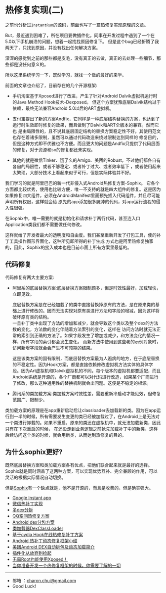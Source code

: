 
热修复实现(二)
===

之前也分析过`InstantRun`的源码，前面也写了一篇热修复实现原理的文章。

But，最近遇到困难了，所在项目要做插件化，同事在开发过程中遇到了一个在5.0以下手机崩溃的问题，想着一起找找原因修复下。
但是这个bug已经折腾了我两天了，只找到原因，并没有找出任何解决方案。

深深的感觉到之前的那些都是皮毛，没有真正的去做，真正的去处理一些细节，那些都是没任何意义的。

所以这里系统学习一下，既然学习，就找一个做的最好的来学。 


前面的文章也介绍了，目前存在的几个开源框架:   

- 手机淘宝基于Xposed进行了改进，产生了针对Android Dalvik虚拟机运行时的Java Method Hook技术-Dexposed。
但这个方案犹豫底层Dalvik结构过于依赖，最终无法兼容Android 5.0以后的ART虚拟机。 

- 支付宝提出了新的方案Andfix，它同样是一种底层结构替换的方案，也达到了运行时生效即时修复的效果，而且做到了Dalvik和ART全版本的兼容。然而它也
是由局限性的，且不说其底层固定结构的替换方案稳定性不好，其使用范文也存在着诸多限制，虽然可以通过代码改造来绕过限制达到同样的
修复目的，但是这种方式即不优雅也不方便。而且更大的问题是Andfix只提供了代码层面的修复，对于资源和so的修复都还未实现。 

- 其他的就是微信Tinker、饿了么的Amigo、美团的Robust，不过他们都各自有各自的局限性，或者不够稳定、或者补丁过大、或者效率低下
，或者使用起来太繁琐，大部分技术上看起来似乎可行，但是实际体验并不好。

我们学习的就是阿里巴巴的新一代非侵入式Android热修复方案-Sophix。
它各个方面都比较优秀，使用也比较方便，唯一不支持的就是四大组件的修复。这是因为如果修复四大组件，必须在AndroidManifest里面预先插入代码组件，并且尽可能声明所有权限，这样就会给
原先的app添加很多臃肿的代码，对app运行流程的侵入性很强。 


在Sophix中，唯一需要的就是初始化和请求补丁两行代码，甚至连入口Application类我们都不需要做任何修改。

这样就给了开发者最大的透明度和自由度。我们甚至重新开发了打包工具，使的补丁工具操作图形界面化，这种所见即所得的补丁生成
方式也是阿里热修复独家的，因此，Sophix的接入成本也是目前市面上所有方案里最低的。 




代码修复
---

代码修复有两大主要方案:   

- 阿里系的底层替换方案:底层替换方案限制颇多，但是时效性最好，加载轻快，立即见效。

	底层替换方案是在已经加载了的类中直接替换掉原有的方法，是在原来类的基础上进行修改的。因而无法实现对原有类进行方法和字段的增减，因为这样将破坏原有类的结构。    
	一旦补丁类中出现了方法的增加和减少，就会导致这个类以及整个dex的方法数的变化，方法数的变化伴随着方法索引的变化，这样在
	访问方法时就无法正常的索引到正确的方法了。如果字段发生了增加或减少，和方法变化的情况一样，所有字段的索引都会发生变化。
	而新方法中使用到这些老的示例对象时，访问新增字段就会会产生不可预期的结果。   

	这是该类方案的固有限制，而底层替换方案最为人逅病的地方，在于底层替换的不稳定性。因为Hook方案，都是直接依赖修改虚拟机方法实体的具体字段。因为Art虚拟机和Dalvik虚拟机的不同，每个版本的虚拟机都要适配，而且Android系统是开源的，各个厂商都可以对代码进行改造，如果某个厂商进行了修改，那么这种通用性的替换机制就会出问题。这便是不稳定的根源。   



- 腾讯系的类加载方案:类加载方案时效性差，需要重新冷启动才能见效，但修复范围广、限制少。   

类加载方案的原理是在app重新启动后让classloader去加载新的类。因为在app运行到一半的时候，所有需要发生变更的类已经被加载过了，在Android上是无法对一个类进行卸载的。如果不重启，原来的类还在虚拟机中，就无法加载新类，因此只有在下次重启的时候，
在还没走到业务逻辑之前抢先加载补丁中的新类，这样后续访问这个类的时候，就会用新类，从而达到热修复的目的。   


为什么sophix更好?
---

既然底层替换方案和类加载方案各有优点，把他们联合起来就是最好的选择。Sophix就是同时涵盖了这两种方案，可以实现优势互补、完全兼顾的作用，可以灵活的根据实际情况自动切换。    






但是[Sophix](https://help.aliyun.com/document_detail/57064.html?spm=a2c4g.11186623.6.543.SPhMhO)有一个缺点就是，他不是开源的，而且是收费的。但是确实强大。




- [Google Instant app](https://developer.android.com/topic/instant-apps/index.html)
- [微信热补丁实现](https://github.com/WeMobileDev/article/blob/master/%E5%BE%AE%E4%BF%A1Android%E7%83%AD%E8%A1%A5%E4%B8%81%E5%AE%9E%E8%B7%B5%E6%BC%94%E8%BF%9B%E4%B9%8B%E8%B7%AF.md#rd)
- [多dex分拆](http://my.oschina.net/853294317/blog/308583)
- [QQ空间热修复方案](https://mp.weixin.qq.com/s?__biz=MzI1MTA1MzM2Nw==&mid=400118620&idx=1&sn=b4fdd5055731290eef12ad0d17f39d4a)
- [Android dex分包方案](http://my.oschina.net/853294317/blog/308583)
- [类加载器DexClassLoader](http://www.maplejaw.com/2016/05/24/Android%E6%8F%92%E4%BB%B6%E5%8C%96%E6%8E%A2%E7%B4%A2%EF%BC%88%E4%B8%80%EF%BC%89%E7%B1%BB%E5%8A%A0%E8%BD%BD%E5%99%A8DexClassLoader/)
- [基于cydia Hook在线热修复补丁方案](http://blog.csdn.net/xwl198937/article/details/49801975)
- [Android 热补丁动态修复框架小结](http://blog.csdn.net/lmj623565791/article/details/49883661)
- [美团Android DEX自动拆包及动态加载简介](http://tech.meituan.com/mt-android-auto-split-dex.html)
- [插件化从放弃到捡起](http://kymjs.com/column/plugin.html)
- [无需Root也能使用Xposed！](http://weishu.me/)
- [当你准备开发一个热修复框架的时候，你需要了解的一切](http://www.zjutkz.net/2016/05/23/%E5%BD%93%E4%BD%A0%E5%87%86%E5%A4%87%E5%BC%80%E5%8F%91%E4%B8%80%E4%B8%AA%E7%83%AD%E4%BF%AE%E5%A4%8D%E6%A1%86%E6%9E%B6%E7%9A%84%E6%97%B6%E5%80%99%EF%BC%8C%E4%BD%A0%E9%9C%80%E8%A6%81%E4%BA%86%E8%A7%A3%E7%9A%84%E4%B8%80%E5%88%87/)		


[1]: ./SourceAnalysis/InstantRun%E8%AF%A6%E8%A7%A3.md "InstantRun详解"


---

- 邮箱 ：charon.chui@gmail.com  
- Good Luck! 
